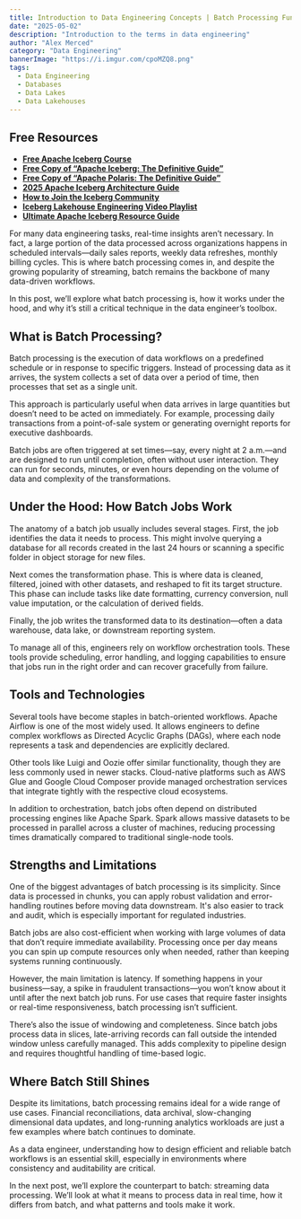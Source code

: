 ```yaml
---
title: Introduction to Data Engineering Concepts | Batch Processing Fundamentals
date: "2025-05-02"
description: "Introduction to the terms in data engineering"
author: "Alex Merced"
category: "Data Engineering"
bannerImage: "https://i.imgur.com/cpoMZQ8.png"
tags:
  - Data Engineering
  - Databases
  - Data Lakes
  - Data Lakehouses
---
```


## Free Resources  
- **[Free Apache Iceberg Course](https://hello.dremio.com/webcast-an-apache-iceberg-lakehouse-crash-course-reg.html?utm_source=ev_external_blog&utm_medium=influencer&utm_campaign=intro_to_de&utm_content=alexmerced&utm_term=external_blog)**  
- **[Free Copy of “Apache Iceberg: The Definitive Guide”](https://hello.dremio.com/wp-apache-iceberg-the-definitive-guide-reg.html?utm_source=ev_external_blog&utm_medium=influencer&utm_campaign=intro_to_de&utm_content=alexmerced&utm_term=external_blog)**  
- **[Free Copy of “Apache Polaris: The Definitive Guide”](https://hello.dremio.com/wp-apache-polaris-guide-reg.html?utm_source=ev_external_blog&utm_medium=influencer&utm_campaign=intro_to_de&utm_content=alexmerced&utm_term=external_blog)**  
- **[2025 Apache Iceberg Architecture Guide](https://medium.com/data-engineering-with-dremio/2025-guide-to-architecting-an-iceberg-lakehouse-9b19ed42c9de)**  
- **[How to Join the Iceberg Community](https://medium.alexmerced.blog/guide-to-finding-apache-iceberg-events-near-you-and-being-part-of-the-greater-iceberg-community-0c38ae785ddb)**  
- **[Iceberg Lakehouse Engineering Video Playlist](https://youtube.com/playlist?list=PLsLAVBjQJO0p0Yq1fLkoHvt2lEJj5pcYe&si=WTSnqjXZv6Glkc3y)**  
- **[Ultimate Apache Iceberg Resource Guide](https://medium.com/data-engineering-with-dremio/ultimate-directory-of-apache-iceberg-resources-e3e02efac62e)** 

For many data engineering tasks, real-time insights aren’t necessary. In fact, a large portion of the data processed across organizations happens in scheduled intervals—daily sales reports, weekly data refreshes, monthly billing cycles. This is where batch processing comes in, and despite the growing popularity of streaming, batch remains the backbone of many data-driven workflows.

In this post, we’ll explore what batch processing is, how it works under the hood, and why it’s still a critical technique in the data engineer’s toolbox.

## What is Batch Processing?

Batch processing is the execution of data workflows on a predefined schedule or in response to specific triggers. Instead of processing data as it arrives, the system collects a set of data over a period of time, then processes that set as a single unit.

This approach is particularly useful when data arrives in large quantities but doesn’t need to be acted on immediately. For example, processing daily transactions from a point-of-sale system or generating overnight reports for executive dashboards.

Batch jobs are often triggered at set times—say, every night at 2 a.m.—and are designed to run until completion, often without user interaction. They can run for seconds, minutes, or even hours depending on the volume of data and complexity of the transformations.

## Under the Hood: How Batch Jobs Work

The anatomy of a batch job usually includes several stages. First, the job identifies the data it needs to process. This might involve querying a database for all records created in the last 24 hours or scanning a specific folder in object storage for new files.

Next comes the transformation phase. This is where data is cleaned, filtered, joined with other datasets, and reshaped to fit its target structure. This phase can include tasks like date formatting, currency conversion, null value imputation, or the calculation of derived fields.

Finally, the job writes the transformed data to its destination—often a data warehouse, data lake, or downstream reporting system.

To manage all of this, engineers rely on workflow orchestration tools. These tools provide scheduling, error handling, and logging capabilities to ensure that jobs run in the right order and can recover gracefully from failure.

## Tools and Technologies

Several tools have become staples in batch-oriented workflows. Apache Airflow is one of the most widely used. It allows engineers to define complex workflows as Directed Acyclic Graphs (DAGs), where each node represents a task and dependencies are explicitly declared.

Other tools like Luigi and Oozie offer similar functionality, though they are less commonly used in newer stacks. Cloud-native platforms such as AWS Glue and Google Cloud Composer provide managed orchestration services that integrate tightly with the respective cloud ecosystems.

In addition to orchestration, batch jobs often depend on distributed processing engines like Apache Spark. Spark allows massive datasets to be processed in parallel across a cluster of machines, reducing processing times dramatically compared to traditional single-node tools.

## Strengths and Limitations

One of the biggest advantages of batch processing is its simplicity. Since data is processed in chunks, you can apply robust validation and error-handling routines before moving data downstream. It's also easier to track and audit, which is especially important for regulated industries.

Batch jobs are also cost-efficient when working with large volumes of data that don’t require immediate availability. Processing once per day means you can spin up compute resources only when needed, rather than keeping systems running continuously.

However, the main limitation is latency. If something happens in your business—say, a spike in fraudulent transactions—you won’t know about it until after the next batch job runs. For use cases that require faster insights or real-time responsiveness, batch processing isn’t sufficient.

There’s also the issue of windowing and completeness. Since batch jobs process data in slices, late-arriving records can fall outside the intended window unless carefully managed. This adds complexity to pipeline design and requires thoughtful handling of time-based logic.

## Where Batch Still Shines

Despite its limitations, batch processing remains ideal for a wide range of use cases. Financial reconciliations, data archival, slow-changing dimensional data updates, and long-running analytics workloads are just a few examples where batch continues to dominate.

As a data engineer, understanding how to design efficient and reliable batch workflows is an essential skill, especially in environments where consistency and auditability are critical.

In the next post, we’ll explore the counterpart to batch: streaming data processing. We’ll look at what it means to process data in real time, how it differs from batch, and what patterns and tools make it work.
